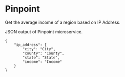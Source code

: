 # Pinpoint
<p>Get the average income of a region based on IP Address.</p>
<p>JSON output of Pinpoint microservice.</p>
<pre><code>{
    "ip_address": {
        "city": "City",
        "county": "County",
        "state": "State",
        "income": "Income"
    }
}
</code>
</pre>

